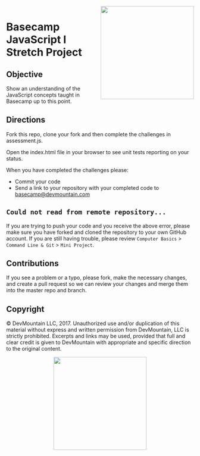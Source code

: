 <img src="https://s3.amazonaws.com/devmountain/readme-logo.png" width="250" align="right">

# Basecamp JavaScript I Stretch Project

## Objective
Show an understanding of the JavaScript concepts taught in Basecamp up to this point.

## Directions
Fork this repo, clone your fork and then complete the challenges in assessment.js.

Open the index.html file in your browser to see unit tests reporting on your status.

When you have completed the challenges please:

 * Commit your code
 * Send a link to your repository with your completed code to basecamp@devmountain.com

 ## `Could not read from remote repository...`

 If you are trying to push your code and you receive the above error, please make sure you have forked and cloned the repository to your own GitHub account. If you are still having trouble, please review `Computer Basics` &gt; `Command Line & Git` &gt; `Mini Project`.

## Contributions

If you see a problem or a typo, please fork, make the necessary changes, and create a pull request so we can review your changes and merge them into the master repo and branch.

## Copyright

© DevMountain LLC, 2017. Unauthorized use and/or duplication of this material without express and written permission from DevMountain, LLC is strictly prohibited. Excerpts and links may be used, provided that full and clear credit is given to DevMountain with appropriate and specific direction to the original content.

<p align="center">
<img src="https://s3.amazonaws.com/devmountain/readme-logo.png" width="250">
</p>
